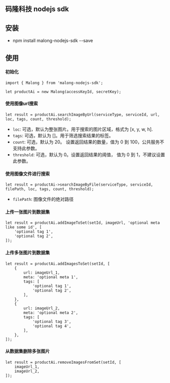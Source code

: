 ## 码隆科技 nodejs sdk

## 安装
* npm install malong-nodejs-sdk --save

## 使用
#### 初始化
```nodejs
import { Malong } from 'malong-nodejs-sdk';

let productAi = new Malong(accessKeyId, secretKey);
```
#### 使用图像url搜索
```nodejs
let result = productAi.searchImageByUrl(serviceType, serviceId, url, loc, tags, count, threshold);
```
* `loc`: 可选，默认为整张图片。用于搜索的图片区域，格式为 [x, y, w, h].
* `tags`: 可选，默认为 []。用于筛选搜索结果的标签。
* `count`: 可选，默认为 20。 设置返回结果的数量，值为 0 到 100，公共服务不支持此参数。
* `threshold`: 可选，默认为 0。设置返回结果的阈值， 值为 0 到 1，不建议设置此参数。

#### 使用图像文件进行搜索
```nodejs
let result = productAi->searchImageByFile(serviceType, serviceId, filePath, loc, tags, count, threshold);
```
* `filePath`: 图像文件的绝对路径

#### 上传一张图片到数据集
```nodejs
let result = productAi.addImageToSet(setId, imageUrl, 'optional meta like some id', [
    'optional tag 1',
    'optional tag 2',
]);
```

#### 上传多张图片到数据集
```nodejs
let result = productAi.addImagesToSet(setId, [
    {
        url: imageUrl_1,
        meta: 'optional meta 1',
        tags: [
            'optional tag 1',
            'optional tag 2',
        ],
    },
    {
        url: imageUrl_2,
        meta: 'optional meta 2',
        tags: [
            'optional tag 3',
            'optional tag 4',
        ],
    },
]);
```

#### 从数据集删除多张图片
```nodejs
let result = productAi.removeImagesFromSet(setId, [
    imageUrl_1,
    imageUrl_2,
]);
```

